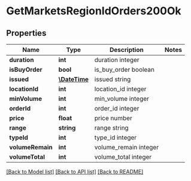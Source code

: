 # GetMarketsRegionIdOrders200Ok

## Properties
Name | Type | Description | Notes
------------ | ------------- | ------------- | -------------
**duration** | **int** | duration integer | 
**isBuyOrder** | **bool** | is_buy_order boolean | 
**issued** | [**\DateTime**](\DateTime.md) | issued string | 
**locationId** | **int** | location_id integer | 
**minVolume** | **int** | min_volume integer | 
**orderId** | **int** | order_id integer | 
**price** | **float** | price number | 
**range** | **string** | range string | 
**typeId** | **int** | type_id integer | 
**volumeRemain** | **int** | volume_remain integer | 
**volumeTotal** | **int** | volume_total integer | 

[[Back to Model list]](../README.md#documentation-for-models) [[Back to API list]](../README.md#documentation-for-api-endpoints) [[Back to README]](../README.md)



